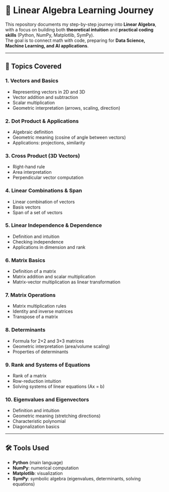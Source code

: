 # 📘 Linear Algebra Learning Journey

This repository documents my step-by-step journey into **Linear Algebra**, with a focus on building both **theoretical intuition** and **practical coding skills** (Python, NumPy, Matplotlib, SymPy).  
The goal is to connect math with code, preparing for **Data Science, Machine Learning, and AI applications**.

---

## 🚀 Topics Covered

### 1. Vectors and Basics
- Representing vectors in 2D and 3D
- Vector addition and subtraction
- Scalar multiplication
- Geometric interpretation (arrows, scaling, direction)

### 2. Dot Product & Applications
- Algebraic definition
- Geometric meaning (cosine of angle between vectors)
- Applications: projections, similarity

### 3. Cross Product (3D Vectors)
- Right-hand rule
- Area interpretation
- Perpendicular vector computation

### 4. Linear Combinations & Span
- Linear combination of vectors
- Basis vectors
- Span of a set of vectors

### 5. Linear Independence & Dependence
- Definition and intuition
- Checking independence
- Applications in dimension and rank

### 6. Matrix Basics
- Definition of a matrix
- Matrix addition and scalar multiplication
- Matrix-vector multiplication as linear transformation

### 7. Matrix Operations
- Matrix multiplication rules
- Identity and inverse matrices
- Transpose of a matrix

### 8. Determinants
- Formula for 2×2 and 3×3 matrices
- Geometric interpretation (area/volume scaling)
- Properties of determinants

### 9. Rank and Systems of Equations
- Rank of a matrix
- Row-reduction intuition
- Solving systems of linear equations (Ax = b)

### 10. Eigenvalues and Eigenvectors
- Definition and intuition
- Geometric meaning (stretching directions)
- Characteristic polynomial
- Diagonalization basics

---

## 🛠 Tools Used
- **Python** (main language)
- **NumPy**: numerical computation
- **Matplotlib**: visualization
- **SymPy**: symbolic algebra (eigenvalues, determinants, solving equations)
